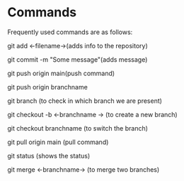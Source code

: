 # Commands

Frequently used commands are as follows:

git add <-filename->(adds info to the repository)

git commit -m "Some message"(adds message)

git push origin main(push command)

git push origin branchname

git branch (to check in which branch we are present)

git checkout -b <-branchname -> (to create a new branch)

git checkout branchname (to switch the branch)

git pull origin main (pull command)

git status (shows the status)

git merge <-branchname-> (to merge two branches)

